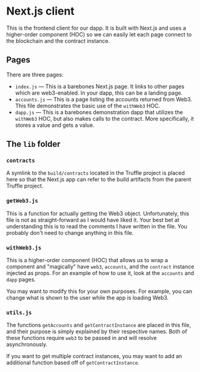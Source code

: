 # Next.js client

This is the frontend client for our dapp. It is built with Next.js and uses a higher-order component (HOC) so we can easily let each page connect to the blockchain and the contract instance.

## Pages

There are three pages:

- `index.js` — This is a barebones Next.js page. It links to other pages which are web3-enabled. In your dapp, this can be a landing page.
- `accounts.js` — This is a page listing the accounts returned from Web3. This file demonstrates the basic use of the `withWeb3` HOC.
- `dapp.js` — This is a barebones demonstration dapp that utilizes the `withWeb3` HOC, but also makes calls to the contract. More specifically, it stores a value and gets a value.

## The `lib` folder

### `contracts`

A symlink to the `build/contracts` located in the Truffle project is placed here so that the Next.js app can refer to the build artifacts from the parent Truffle project.

### `getWeb3.js`

This is a function for actually getting the Web3 object. Unfortunately, this file is not as straight-forward as I would have liked it. Your best bet at understanding this is to read the comments I have written in the file. You probably don't need to change anything in this file.

### `withWeb3.js`

This is a higher-order component (HOC) that allows us to wrap a component and "magically" have `web3`, `accounts`, and the `contract` instance injected as props. For an example of how to use it, look at the `accounts` and `dapp` pages.

You may want to modify this for your own purposes. For example, you can change what is shown to the user while the app is loading Web3.

### `utils.js`

The functions `getAccounts` and `getContractInstance` are placed in this file, and their purpose is simply explained by their respective names. Both of these functions require `web3` to be passed in and will resolve asynchronously.

If you want to get multiple contract instances, you may want to add an additional function based off of `getContractInstance`.